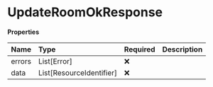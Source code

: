 # UpdateRoomOkResponse

**Properties**

| Name   | Type                     | Required | Description |
| :----- | :----------------------- | :------- | :---------- |
| errors | List[Error]              | ❌       |             |
| data   | List[ResourceIdentifier] | ❌       |             |

<!-- This file was generated by liblab | https://liblab.com/ -->
